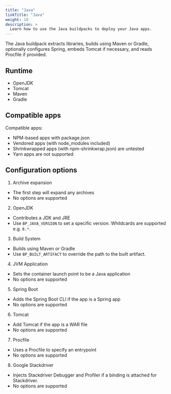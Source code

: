 ```yaml
---
title: "Java"
linkTitle: "Java"
weight: 10
description: >
  Learn how to use the Java buildpacks to deploy your Java apps.
---
```


The Java buildpack extracts libraries, builds using Maven or Gradle, optionally
configures Spring, embeds Tomcat if necessary, and reads Procfile if provided.

## Runtime

 * OpenJDK
 * Tomcat
 * Maven
 * Gradle

## Compatible apps

Compatible apps:

 * NPM-based apps with package.json
 * Vendored apps (with node_modules included)
 * Shrinkwrapped apps (with npm-shrinkwrap.json) are untested
 * Yarn apps are not supported

## Configuration options

1. Archive expansion
  * The first step will expand any archives
  * No options are supported
2. OpenJDK
  * Contributes a JDK and JRE
  * Use `BP_JAVA_VERSION` to set a specific version. Whildcards are supported e.g. `8.*`.
3. Build System
  * Builds using Maven or Gradle
  * Use `BP_BUILT_ARTIFACT` to override the path to the built artifact.
4. JVM Application
  * Sets the container launch point to be a Java application
  * No options are supported
5. Spring Boot
  * Adds the Spring Boot CLI if the app is a Spring app
  * No options are supported
6. Tomcat
  * Add Tomcat if the app is a WAR file
  * No options are supported
7. Procfile
  * Uses a Procfile to specify an entrypoint
  * No options are supported
8. Google Stackdriver
  * Injects Stackdriver Debugger and Profiler if a binding is attached for Stackdriver.
  * No options are supported
